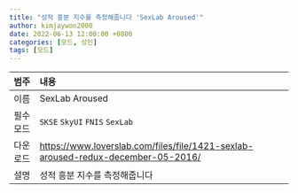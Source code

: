 ```yaml
---
title: "성적 흥분 지수를 측정해줍니다 'SexLab Aroused'"
author: kimjaywon2000
date: 2022-06-13 12:00:00 +0800
categories: [모드, 성인]
tags: [모드]
---
```


| 범주             | 내용            |
|:----------------|:---------------|
| 이름             | SexLab Aroused  |
| 필수 모드         |  `SKSE` `SkyUI` `FNIS` `SexLab`            |
| 다운로드          | <https://www.loverslab.com/files/file/1421-sexlab-aroused-redux-december-05-2016/> |
| 설명             | 성적 흥분 지수를 측정해줍니다 |


